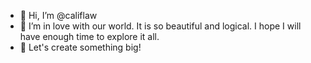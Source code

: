 - 👋 Hi, I’m @califlaw
- 👀 I’m in love with our world. It is so beautiful and logical. I hope I will have enough time to explore it all.
- 🌱 Let's create something big!

<!---
califlaw/califlaw is a ✨ special ✨ repository because its `README.md` (this file) appears on your GitHub profile.
You can click the Preview link to take a look at your changes.
--->
